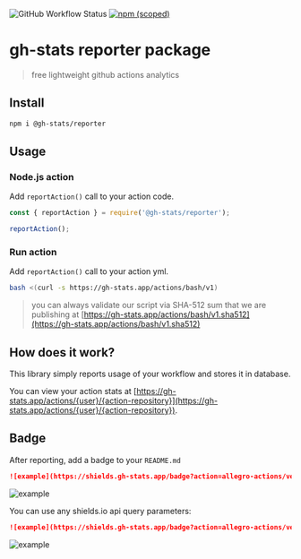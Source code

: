 ![GitHub Workflow Status](https://img.shields.io/github/workflow/status/bgalek/gh-stats/CI?style=flat-square)
[![npm (scoped)](https://img.shields.io/npm/v/@gh-stats/reporter?style=flat-square)](https://www.npmjs.com/package/@gh-stats/reporter)

# gh-stats reporter package
> free lightweight github actions analytics

## Install

```bash
npm i @gh-stats/reporter
```

## Usage

### Node.js action

Add `reportAction()` call to your action code.
```js
const { reportAction } = require('@gh-stats/reporter');

reportAction();
```

### Run action

Add `reportAction()` call to your action yml.
```bash
bash <(curl -s https://gh-stats.app/actions/bash/v1)
```

> you can always validate our script via SHA-512 sum that we are publishing at [https://gh-stats.app/actions/bash/v1.sha512](https://gh-stats.app/actions/bash/v1.sha512)

## How does it work?

This library simply reports usage of your workflow and stores it in database.

You can view your action stats at [https://gh-stats.app/actions/{user}/{action-repository}](https://gh-stats.app/actions/{user}/{action-repository}).

## Badge

After reporting, add a badge to your `README.md` 

```markdown
![example](https://shields.gh-stats.app/badge?action=allegro-actions/verify-monitoring)
```
![example](https://shields.gh-stats.app/badge?action=allegro-actions/verify-monitoring)

You can use any shields.io api query parameters:
```markdown
![example](https://shields.gh-stats.app/badge?action=allegro-actions/verify-monitoring&color=yellow&style=flat)
```
![example](https://shields.gh-stats.app/badge?action=allegro-actions/verify-monitoring&color=yellow&style=social)
